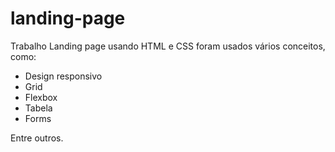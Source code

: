 # landing-page
Trabalho Landing page usando HTML e CSS
foram usados vários conceitos, como:
* Design responsivo
* Grid
* Flexbox
* Tabela
* Forms

Entre outros.
